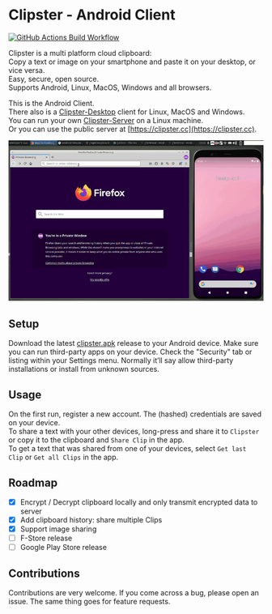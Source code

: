 # Clipster - Android Client

[![GitHub Actions Build Workflow](https://github.com/mc51/Clipster-Android/workflows/Build/badge.svg)](https://github.com/mc51/Clipster-Android/actions)

Clipster is a multi platform cloud clipboard:  
Copy a text or image on your smartphone and paste it on your desktop, or vice versa.  
Easy, secure, open source.  
Supports Android, Linux, MacOS, Windows and all browsers.  
  
This is the Android Client.  
There also is a [Clipster-Desktop](https://github.com/mc51/Clipster-Desktop) client for Linux, MacOS and Windows.  
You can run your own [Clipster-Server](https://github.com/mc51/Clipster-Server) on a Linux machine.  
Or you can use the public server at [https://clipster.cc](https://clipster.cc).  
  
![Clipster demo](resources/demo_01.gif)  

## Setup

Download the latest [clipster.apk](https://github.com/mc51/Clipster-Android/releases/latest/download/clipster.apk) release to your Android device. Make sure you can run third-party apps on your device. Check the "Security" tab or listing within your Settings menu. Normally it’ll say allow third-party installations or install from unknown sources.  

## Usage

On the first run, register a new account. The (hashed) credentials are saved on your device.  
To share a text with your other devices, long-press and share it to `Clipster` or copy it to the clipboard and `Share Clip` in the app.    
To get a text that was shared from one of your devices, select `Get last Clip` or `Get all Clips` in the app.  

## Roadmap

- [x] Encrypt / Decrypt clipboard locally and only transmit encrypted data to server
- [x] Add clipboard history: share multiple Clips
- [x] Support image sharing
- [ ] F-Store release
- [ ] Google Play Store release
  
## Contributions

Contributions are very welcome. If you come across a bug, please open an issue. The same thing goes for feature requests.
